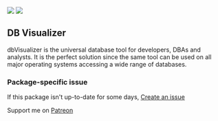 [![](https://img.shields.io/chocolatey/v/db-visualizer?color=green&label=db-visualizer)](https://chocolatey.org/packages/db-visualizer) [![](https://img.shields.io/chocolatey/dt/db-visualizer)](https://chocolatey.org/packages/db-visualizer)

## DB Visualizer
dbVisualizer is the universal database tool for developers, DBAs and analysts. It is the perfect 
solution since the same tool can be used on all major operating systems accessing a wide range of 
databases.

### Package-specific issue
If this package isn't up-to-date for some days, [Create an issue](https://github.com/tunisiano187/Chocolatey-packages/issues/new/choose)

Support me on [Patreon](https://www.patreon.com/bePatron?u=39585820)